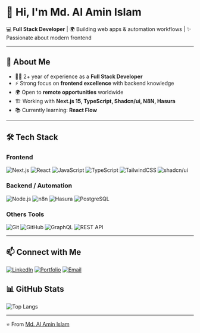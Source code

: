 # 👋 Hi, I'm Md. Al Amin Islam  

💻 **Full Stack Developer** | 🌍 Building web apps & automation workflows | ✨ Passionate about modern frontend  

---

## 📌 About Me  

- 👨‍💻 2+ year of experience as a **Full Stack Developer**  
- ⚡ Strong focus on **frontend excellence** with backend knowledge  
- 🌍 Open to **remote opportunities** worldwide
- 🏗️ Working with **Next.js 15, TypeScript, Shadcn/ui, N8N, Hasura**
- 📚 Currently learning: **React Flow** 

---

## 🛠️ Tech Stack  
### Frontend
![Next.js](https://img.shields.io/badge/Next.js-000000?style=for-the-badge&logo=next.js&logoColor=white)
![React](https://img.shields.io/badge/React-20232A?style=for-the-badge&logo=react&logoColor=61DAFB)
![JavaScript](https://img.shields.io/badge/JavaScript-F7DF1E?style=for-the-badge&logo=javascript&logoColor=black)
![TypeScript](https://img.shields.io/badge/TypeScript-3178C6?style=for-the-badge&logo=typescript&logoColor=white)
![TailwindCSS](https://img.shields.io/badge/TailwindCSS-06B6D4?style=for-the-badge&logo=tailwindcss&logoColor=white)
![shadcn/ui](https://img.shields.io/badge/shadcn%2Fui-000000?style=for-the-badge)

### Backend / Automation
![Node.js](https://img.shields.io/badge/Node.js-339933?style=for-the-badge&logo=nodedotjs&logoColor=white)
![n8n](https://img.shields.io/badge/n8n-EA4C89?style=for-the-badge&logo=n8n&logoColor=white)
![Hasura](https://img.shields.io/badge/Hasura-1EB4D4?style=for-the-badge&logo=hasura&logoColor=white)
![PostgreSQL](https://img.shields.io/badge/PostgreSQL-31648C?style=for-the-badge&logo=postgresql&logoColor=white)

### Others Tools
![Git](https://img.shields.io/badge/Git-F05032?style=for-the-badge&logo=git&logoColor=white) 
![GitHub](https://img.shields.io/badge/GitHub-181717?style=for-the-badge&logo=github&logoColor=white) 
![GraphQL](https://img.shields.io/badge/GraphQL-E10098?style=for-the-badge&logo=graphql&logoColor=white) 
![REST API](https://img.shields.io/badge/REST_API-02569B?style=for-the-badge&logo=swagger&logoColor=white)

---

## 📫 Connect with Me
[![LinkedIn](https://img.shields.io/badge/LinkedIn-0A66C2?style=for-the-badge&logo=linkedin&logoColor=white)](https://linkedin.com/in/mohammad-al-amin-islam) 
[![Portfolio](https://img.shields.io/badge/Portfolio-000000?style=for-the-badge&logo=vercel&logoColor=white)](https://mohammad-al-amin-islam-portfolio.vercel.app) 
[![Email](https://img.shields.io/badge/Email-D14836?style=for-the-badge&logo=gmail&logoColor=white)](mailto:moalamin001@gmail.com)


## 📊 GitHub Stats   
![Top Langs](https://github-readme-stats.vercel.app/api/top-langs/?username=mohammad-al-amin-islam&layout=compact&theme=radical)

---

⭐️ From [Md. Al Amin Islam](https://github.com/mohammad-al-amin-islam)
